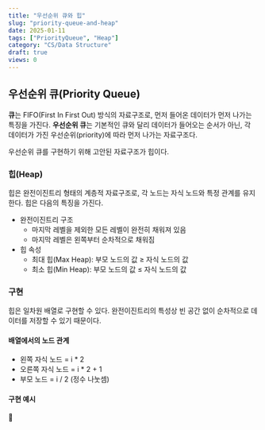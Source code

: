 ```yaml
---
title: "우선순위 큐와 힙"
slug: "priority-queue-and-heap"
date: 2025-01-11
tags: ["PriorityQueue", "Heap"]
category: "CS/Data Structure"
draft: true
views: 0
---
```

## 우선순위 큐(Priority Queue)

**큐**는 FIFO(First In First Out) 방식의 자료구조로, 먼저 들어온 데이터가 먼저 나가는 특징을 가진다.
**우선순위 큐**는 기본적인 큐와 달리 데이터가 들어오는 순서가 아닌, 각 데이터가 가진 우선순위(priority)에 따라 먼저 나가는 자료구조다.

우선순위 큐를 구현하기 위해 고안된 자료구조가 힙이다.

### 힙(Heap)

힙은 완전이진트리 형태의 계층적 자료구조로, 각 노드는 자식 노드와 특정 관계를 유지한다. 힙은 다음의 특징을 가진다.

- 완전이진트리 구조
    - 마지막 레벨을 제외한 모든 레벨이 완전히 채워져 있음
    - 마지막 레벨은 왼쪽부터 순차적으로 채워짐
- 힙 속성
    - 최대 힙(Max Heap): 부모 노드의 값 ≥ 자식 노드의 값
    - 최소 힙(Min Heap): 부모 노드의 값 ≤ 자식 노드의 값

### 구현

힙은 일차원 배열로 구현할 수 있다. 완전이진트리의 특성상 빈 공간 없이 순차적으로 데이터를 저장할 수 있기 때문이다.

#### 배열에서의 노드 관계
- 왼쪽 자식 노드 = i * 2
- 오른쪽 자식 노드 = i * 2 + 1
- 부모 노드 = i / 2 (정수 나눗셈)

#### 구현 예시



